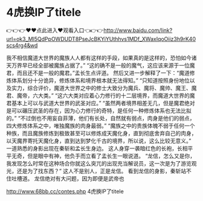 # 4虎换IP了titele

👉👉👉♥♥点此进入♥观看入口👈👉👉http://www.baidu.com/link?url=ok3_Ml5QdPpOWDUDT8PseJcBKYiYUthhvs1MDf_XWaxIqoOiiz3h9rK40scs4rg4&wd

我不相信魔道大世界的魔族人人都有这样的手段，如果真的是这样的，恐怕如今诸天万界早已经全部被魔族占据了。”
    “这的确不是一般的魔气，这应该来源于一位魔君，而且还不是一般的魔君。”孟长生点评道。
    然后又进一步解释了一下：“魔道修炼体系划分十分诡异，修炼体系和境界根本就无法得知。”
    “只知道按照身份地位以及实力，综合评价，魔道大世界之中的修士大致分为魔兵、魔将、魔帅、魔王、魔君、魔帝，六大类。”
    “这六大类对应着心力修行的十二层境界，而魔道大世界的魔君基本上可以与武道大世界的武圣对应。”
    “虽然两者境界相差无几，但是魔君绝对是可以碾压武圣的存在，因为心力修行的奇特，是任何一种修炼体系也无法比拟的。”
    “不过倒也不用妄自菲薄，他们有长处，自然就有弱点，肉身是他们的弱点，四大修炼体系之中，唯独魔族的肉身最弱。”
    “魔族之中的贵族体魄不弱于任何一个种族，而且魔族修炼到极致甚至可以修炼成天魔化身，直到彻底舍弃自己的肉身，以天魔界寄托天魔化身，直到达到梦化千古的境界，所以说，这么比较无意义。”
    一道熟悉的身影出现在秦斩和孟长生身边。
    这人身穿一袭暗红色的长袍，长相平平无奇，但是眼中有神，他负手而立看了孟长生一眼说道。
    “龙信，怎么又是你，我发现怎么时常在这种场合你就这么突兀的出现充当解说员，这一次是为了游览观光，还是为了找东西？”
    这人不是别人，正是龙信。
    看到龙信的身影，秦斩站不住吐槽道。
    龙信绝对有大问题，因为即便是武帝也

http://www.68bb.cc/contes.php
4虎换IP了titele
